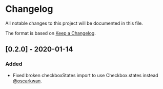 # Changelog
All notable changes to this project will be documented in this file.

The format is based on [Keep a Changelog](https://keepachangelog.com/en/1.0.0/).

## [0.2.0] - 2020-01-14
### Added
- Fixed broken checkboxStates import to use Checkbox.states instead [@oscarkwan](https://github.com/oscarkwan).
